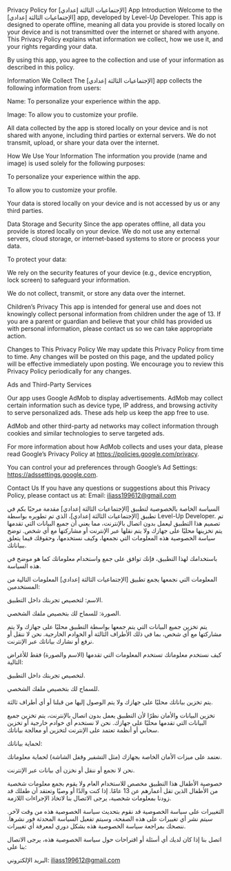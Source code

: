 Privacy Policy for [الإجتماعيات الثالثة إعدادي] App
Introduction
Welcome to the [الإجتماعيات الثالثة إعدادي] app, developed by Level-Up Developer. This app is designed to operate offline, meaning all data you provide is stored locally on your device and is not transmitted over the internet or shared with anyone. This Privacy Policy explains what information we collect, how we use it, and your rights regarding your data.

By using this app, you agree to the collection and use of your information as described in this policy.

Information We Collect
The [الإجتماعيات الثالثة إعدادي] app collects the following information from users:

Name: To personalize your experience within the app.

Image: To allow you to customize your profile.

All data collected by the app is stored locally on your device and is not shared with anyone, including third parties or external servers. We do not transmit, upload, or share your data over the internet.

How We Use Your Information
The information you provide (name and image) is used solely for the following purposes:

To personalize your experience within the app.

To allow you to customize your profile.

Your data is stored locally on your device and is not accessed by us or any third parties.

Data Storage and Security
Since the app operates offline, all data you provide is stored locally on your device. We do not use any external servers, cloud storage, or internet-based systems to store or process your data.

To protect your data:

We rely on the security features of your device (e.g., device encryption, lock screen) to safeguard your information.

We do not collect, transmit, or store any data over the internet.

Children’s Privacy
This app is intended for general use and does not knowingly collect personal information from children under the age of 13. If you are a parent or guardian and believe that your child has provided us with personal information, please contact us so we can take appropriate action.

Changes to This Privacy Policy
We may update this Privacy Policy from time to time. Any changes will be posted on this page, and the updated policy will be effective immediately upon posting. We encourage you to review this Privacy Policy periodically for any changes.

Ads and Third-Party Services

Our app uses Google AdMob to display advertisements. AdMob may collect certain information such as device type, IP address, and browsing activity to serve personalized ads. These ads help us keep the app free to use.

AdMob and other third-party ad networks may collect information through cookies and similar technologies to serve targeted ads.

For more information about how AdMob collects and uses your data, please read Google’s Privacy Policy at https://policies.google.com/privacy.

You can control your ad preferences through Google’s Ad Settings: https://adssettings.google.com.

Contact Us
If you have any questions or suggestions about this Privacy Policy, please contact us at:
Email: iliass199612@gmail.com


السياسة الخاصة بالخصوصية لتطبيق [الإجتماعيات الثالثة إعدادي]
مقدمة
مرحبًا بكم في تطبيق [الإجتماعيات الثالثة إعدادي]، الذي تم تطويره بواسطة Level-Up Developer. تم تصميم هذا التطبيق ليعمل بدون اتصال بالإنترنت، مما يعني أن جميع البيانات التي تقدمها يتم تخزينها محليًا على جهازك ولا يتم نقلها عبر الإنترنت أو مشاركتها مع أي شخص. توضح سياسة الخصوصية هذه المعلومات التي نجمعها، وكيف نستخدمها، وحقوقك فيما يتعلق ببياناتك.

باستخدامك لهذا التطبيق، فإنك توافق على جمع واستخدام معلوماتك كما هو موضح في هذه السياسة.

المعلومات التي نجمعها
يجمع تطبيق [الإجتماعيات الثالثة إعدادي] المعلومات التالية من المستخدمين:

الاسم: لتخصيص تجربتك داخل التطبيق.

الصورة: للسماح لك بتخصيص ملفك الشخصي.

يتم تخزين جميع البيانات التي يتم جمعها بواسطة التطبيق محليًا على جهازك ولا يتم مشاركتها مع أي شخص، بما في ذلك الأطراف الثالثة أو الخوادم الخارجية. نحن لا ننقل أو نرفع أو نشارك بياناتك عبر الإنترنت.

كيف نستخدم معلوماتك
تستخدم المعلومات التي تقدمها (الاسم والصورة) فقط للأغراض التالية:

لتخصيص تجربتك داخل التطبيق.

للسماح لك بتخصيص ملفك الشخصي.

يتم تخزين بياناتك محليًا على جهازك ولا يتم الوصول إليها من قبلنا أو أي أطراف ثالثة.

تخزين البيانات والأمان
نظرًا لأن التطبيق يعمل بدون اتصال بالإنترنت، يتم تخزين جميع البيانات التي تقدمها محليًا على جهازك. نحن لا نستخدم أي خوادم خارجية أو تخزين سحابي أو أنظمة تعتمد على الإنترنت لتخزين أو معالجة بياناتك.

لحماية بياناتك:

نعتمد على ميزات الأمان الخاصة بجهازك (مثل التشفير وقفل الشاشة) لحماية معلوماتك.

نحن لا نجمع أو ننقل أو نخزن أي بيانات عبر الإنترنت.

خصوصية الأطفال
هذا التطبيق مخصص للاستخدام العام ولا يقوم بجمع معلومات شخصية من الأطفال الذين تقل أعمارهم عن 13 عامًا. إذا كنت والدًا أو وصيًا وتعتقد أن طفلك قد زودنا بمعلومات شخصية، يرجى الاتصال بنا لاتخاذ الإجراءات اللازمة.

التغييرات على سياسة الخصوصية
قد نقوم بتحديث سياسة الخصوصية هذه من وقت لآخر. سيتم نشر أي تغييرات على هذه الصفحة، وسيتم تفعيل السياسة المحدثة فور نشرها. ننصحك بمراجعة سياسة الخصوصية هذه بشكل دوري لمعرفة أي تغييرات.

اتصل بنا
إذا كان لديك أي أسئلة أو اقتراحات حول سياسة الخصوصية هذه، يرجى الاتصال بنا على:

البريد الإلكتروني: iliass199612@gmail.com
